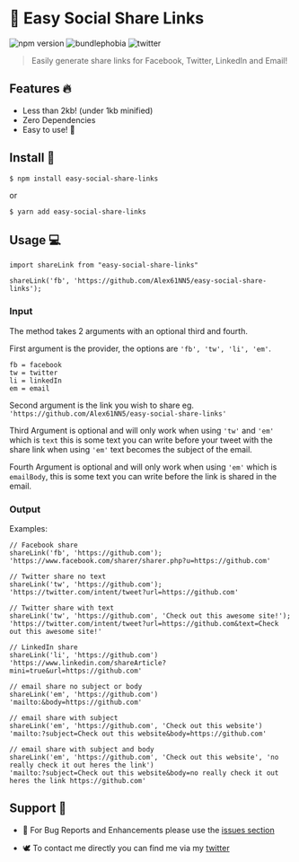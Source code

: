 # 🚀 Easy Social Share Links

![npm version](https://img.shields.io/npm/v/easy-social-share-links.svg)
![bundlephobia](https://img.shields.io/bundlephobia/min/easy-social-share-links.svg)
![twitter](https://img.shields.io/twitter/follow/alexginns.svg?style=social)

> Easily generate share links for Facebook, Twitter, LinkedIn and Email!

## Features 🔥

- Less than 2kb! (under 1kb minified)
- Zero Dependencies
- Easy to use! 💪

## Install 🔮

```
$ npm install easy-social-share-links
```

or

```
$ yarn add easy-social-share-links
```

## Usage 💻

```
import shareLink from "easy-social-share-links"

shareLink('fb', 'https://github.com/Alex61NN5/easy-social-share-links');
```

### Input

The method takes 2 arguments with an optional third and fourth.

First argument is the provider, the options are `'fb', 'tw', 'li', 'em'`.

```
fb = facebook
tw = twitter
li = linkedIn
em = email
```

Second argument is the link you wish to share eg. `'https://github.com/Alex61NN5/easy-social-share-links'`

Third Argument is optional and will only work when using `'tw'` and `'em'` which is `text` this is some text you can write before your tweet with the share link when using `'em'` text becomes the subject of the email.

Fourth Argument is optional and will only work when using `'em'` which is `emailBody`, this is some text you can write before the link is shared in the email.

### Output

Examples:

```
// Facebook share
shareLink('fb', 'https://github.com');
'https://www.facebook.com/sharer/sharer.php?u=https://github.com'

// Twitter share no text
shareLink('tw', 'https://github.com');
'https://twitter.com/intent/tweet?url=https://github.com'

// Twitter share with text
shareLink('tw', 'https://github.com', 'Check out this awesome site!');
'https://twitter.com/intent/tweet?url=https://github.com&text=Check out this awesome site!'

// LinkedIn share
shareLink('li', 'https://github.com')
'https://www.linkedin.com/shareArticle?mini=true&url=https://github.com'

// email share no subject or body
shareLink('em', 'https://github.com')
'mailto:&body=https://github.com'

// email share with subject
shareLink('em', 'https://github.com', 'Check out this website')
'mailto:?subject=Check out this website&body=https://github.com'

// email share with subject and body
shareLink('em', 'https://github.com', 'Check out this website', 'no really check it out heres the link')
'mailto:?subject=Check out this website&body=no really check it out heres the link https://github.com'
```

## Support 💬

- 🐞 For Bug Reports and Enhancements please use the [issues section](https://github.com/Alex61NN5/easy-social-share-links/issues)

- 🕊️ To contact me directly you can find me via my [twitter](https://twitter.com/alexginns)
